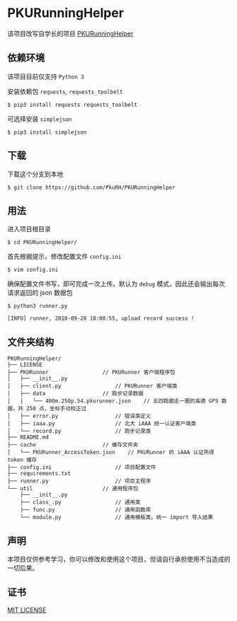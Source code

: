# PKURunningHelper

该项目改写自学长的项目 [PKURunningHelper](https://github.com/zhongxinghong/PKURunningHelper)

## 依赖环境

该项目目前仅支持 `Python 3`

安装依赖包 `requests`, `requests_toolbelt`
```
$ pip3 install requests requests_toolbelt
```

可选择安装 `simplejson`
```
$ pip3 install simplejson
```


## 下载

下载这个分支到本地
```
$ git clone https://github.com/PkuRH/PKURunningHelper
```


## 用法

进入项目根目录
```console
$ cd PKURunningHelper/
```

首先根据提示，修改配置文件 `config.ini`
```console
$ vim config.ini
```

确保配置文件书写，即可完成一次上传。默认为 `debug` 模式，因此还会输出每次请求返回的 json 数据包
```console
$ python3 runner.py

[INFO] runner, 2018-09-28 18:08:55, upload record success !
```


## 文件夹结构

```
PKURunningHelper/
├── LICENSE
├── PKURunner                 // PKURunner 客户端程序包
│   ├── __init__.py
│   ├── client.py                 // PKURunner 客户端类
│   ├── data                  // 跑步记录数据
│   │   └── 400m.250p.54.pkurunner.json    // 五四跑廊走一圈的高德 GPS 数据，共 250 点，坐标手动校正过
│   ├── error.py                  // 错误类定义
│   ├── iaaa.py                   // 北大 iAAA 统一认证客户端类
│   └── record.py                 // 跑步记录类
├── README.md
├── cache                     // 缓存文件夹
│   └── PKURunner_AccessToken.json    // PKURunner 的 iAAA 认证所得 token 缓存
├── config.ini                    // 项目配置文件
├── requirements.txt
├── runner.py                     // 项目主程序
└── util                      // 通用程序包
    ├── __init__.py
    ├── class_.py                 // 通用类
    ├── func.py                   // 通用函数库
    └── module.py                 // 通用模板类，统一 import 导入结果
```

## 声明

本项目仅供参考学习，你可以修改和使用这个项目，但请自行承担使用不当造成的一切后果。

## 证书

[MIT LICENSE](https://github.com/PkuRH/PKURunningHelper/blob/master/LICENSE)
